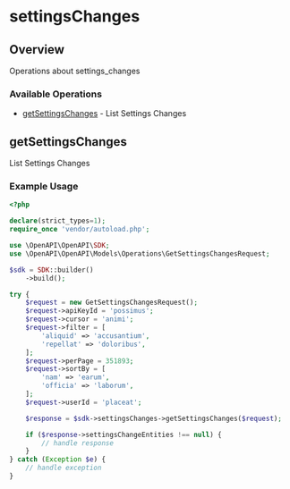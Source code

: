 # settingsChanges

## Overview

Operations about settings_changes

### Available Operations

* [getSettingsChanges](#getsettingschanges) - List Settings Changes

## getSettingsChanges

List Settings Changes

### Example Usage

```php
<?php

declare(strict_types=1);
require_once 'vendor/autoload.php';

use \OpenAPI\OpenAPI\SDK;
use \OpenAPI\OpenAPI\Models\Operations\GetSettingsChangesRequest;

$sdk = SDK::builder()
    ->build();

try {
    $request = new GetSettingsChangesRequest();
    $request->apiKeyId = 'possimus';
    $request->cursor = 'animi';
    $request->filter = [
        'aliquid' => 'accusantium',
        'repellat' => 'doloribus',
    ];
    $request->perPage = 351893;
    $request->sortBy = [
        'nam' => 'earum',
        'officia' => 'laborum',
    ];
    $request->userId = 'placeat';

    $response = $sdk->settingsChanges->getSettingsChanges($request);

    if ($response->settingsChangeEntities !== null) {
        // handle response
    }
} catch (Exception $e) {
    // handle exception
}
```
